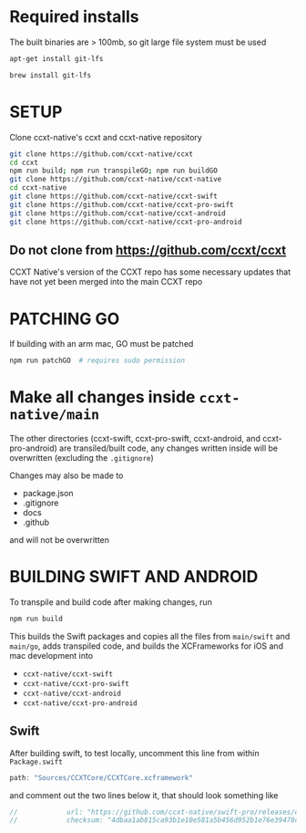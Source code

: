 # Required installs

The built binaries are > 100mb, so git large file system must be used

```sh
apt-get install git-lfs
```

```sh
brew install git-lfs
```

# SETUP

Clone ccxt-native's ccxt and ccxt-native repository

```sh
git clone https://github.com/ccxt-native/ccxt
cd ccxt
npm run build; npm run transpileGO; npm run buildGO
git clone https://github.com/ccxt-native/ccxt-native
cd ccxt-native
git clone https://github.com/ccxt-native/ccxt-swift
git clone https://github.com/ccxt-native/ccxt-pro-swift
git clone https://github.com/ccxt-native/ccxt-android
git clone https://github.com/ccxt-native/ccxt-pro-android
```

## Do not clone from https://github.com/ccxt/ccxt

CCXT Native's version of the CCXT repo has some necessary updates that have not yet been merged into the main CCXT repo

# PATCHING GO

If building with an arm mac, GO must be patched

```sh
npm run patchGO  # requires sudo permission
```

# Make all changes inside `ccxt-native/main`

The other directories (ccxt-swift, ccxt-pro-swift, ccxt-android, and ccxt-pro-android) are transiled/built code, any changes written inside will be overwritten (excluding the `.gitignore`)

Changes may also be made to 

- package.json
- .gitignore
- docs
- .github

and will not be overwritten


# BUILDING SWIFT AND ANDROID

To transpile and build code after making changes, run 

```sh
npm run build
```

This builds the Swift packages and copies all the files from `main/swift` and `main/go`, adds transpiled code, and builds the XCFrameworks for iOS and mac development into

- `ccxt-native/ccxt-swift`
- `ccxt-native/ccxt-pro-swift`
- `ccxt-native/ccxt-android`
- `ccxt-native/ccxt-pro-android`

## Swift

After building swift, to test locally, uncomment this line from within `Package.swift`

```swift
path: "Sources/CCXTCore/CCXTCore.xcframework"
```

and comment out the two lines below it, that should look something like 

```swift
//            url: "https://github.com/ccxt-native/swift-pro/releases/download/v0.0.7/CCXTCore.xcframework.zip",
//            checksum: "4dbaa1ab815ca93b1e10e581a5b456d952b1e76e39478c79d0360ef587acd77d"
```
